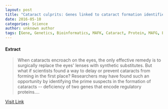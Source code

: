 ```yaml
---
layout: post
title: "Cataract culprits: Genes linked to cataract formation identified"
date: 2016-05-10
categories: Science
author: unknown author
tags: [Gene, Genetics, Bioinformatics, MAFK, Cataract, Protein, MAFG, Eye, Gene expression, Regulation of gene expression, Human genome, Biochemistry, Organisms, Molecular biology, Biotechnology, Life sciences, Biology]
---
```





#### Extract
>When cataracts encroach on the eyes, the only effective remedy is to surgically replace the eyes' lenses with synthetic substitutes. But what if scientists found a way to delay or prevent cataracts from forming in the first place? Researchers may have found such an opportunity by identifying the prime suspects in the formation of cataracts -- deficiency of two genes that encode regulatory proteins....



[Visit Link](http://www.sciencedaily.com/releases/2015/06/150618122111.htm)


